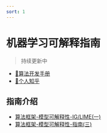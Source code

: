 ```yaml
---
sort: 1
---
```


# 机器学习可解释指南

> 持续更新中

* [🔨算法开发手册](https://kg-nlp.github.io/Algorithm-Project-Manual/可解释性/机器学习可解释性指南.html)
* [🔨个人知乎](https://www.zhihu.com/people/zhangyj-n)


## 指南介绍 

* [算法框架-模型可解释性-IG/LIME(一)](https://zhuanlan.zhihu.com/p/636057978)  
* [算法框架-模型可解释性-指南(三)](https://zhuanlan.zhihu.com/p/636068982)

